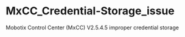 # MxCC_Credential-Storage_issue

Mobotix Control Center (MxCC) V2.5.4.5
improper credential storage
